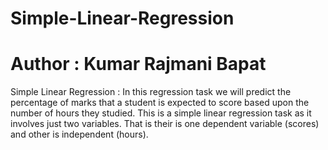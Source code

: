 # Simple-Linear-Regression

# Author : Kumar Rajmani Bapat

Simple Linear Regression : In this regression task we will predict the percentage of marks that a student is expected to score based upon the number of hours they studied. This is a simple linear regression task as it involves just two variables. That is their is one dependent variable (scores) and other is independent (hours).
